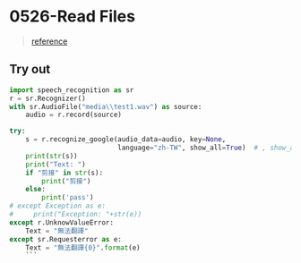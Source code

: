 # 0526-Read Files
> [reference](https://github.com/Uberi/speech_recognition/issues/383)
## Try out
```python
import speech_recognition as sr
r = sr.Recognizer()
with sr.AudioFile("media\\test1.wav") as source:
    audio = r.record(source)

try:
    s = r.recognize_google(audio_data=audio, key=None,
                           language="zh-TW", show_all=True)  # , show_all=True
    print(str(s))
    print("Text: ")
    if "剪接" in str(s):
        print("剪接")
    else:
        print('pass')
# except Exception as e:
#     print("Exception: "+str(e))
except r.UnknowValueError:
    Text = "無法翻譯"
except sr.Requesterror as e:
    Text = "無法翻譯{0}".format(e)
    ```